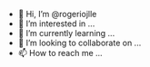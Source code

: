 - 👋 Hi, I’m @rogeriojlle
- 👀 I’m interested in ...
- 🌱 I’m currently learning ...
- 💞️ I’m looking to collaborate on ...
- 📫 How to reach me ...

<!---
rogeriojlle/rogeriojlle is a ✨ special ✨ repository because its `README.md` (this file) appears on your GitHub profile.
You can click the Preview link to take a look at your changes.
--->
